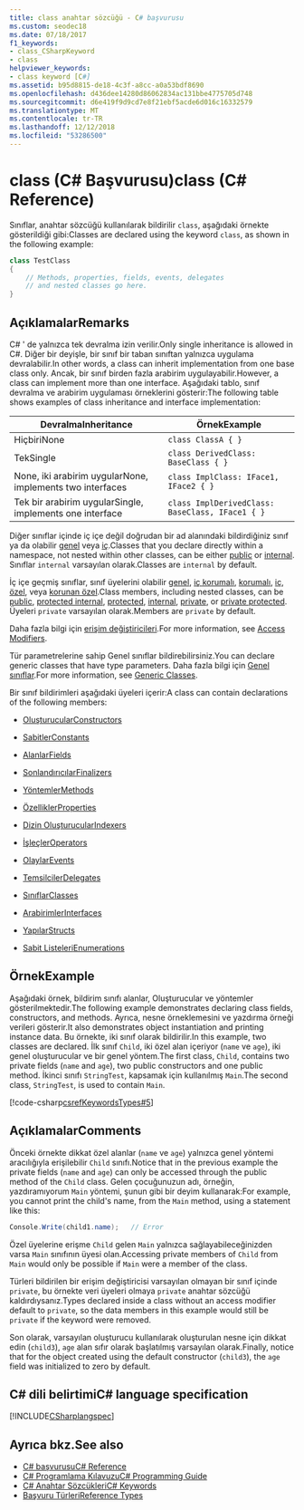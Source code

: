 ```yaml
---
title: class anahtar sözcüğü - C# başvurusu
ms.custom: seodec18
ms.date: 07/18/2017
f1_keywords:
- class_CSharpKeyword
- class
helpviewer_keywords:
- class keyword [C#]
ms.assetid: b95d8815-de18-4c3f-a8cc-a0a53bdf8690
ms.openlocfilehash: d436dee14280d86062834ac131bbe4775705d748
ms.sourcegitcommit: d6e419f9d9cd7e8f21ebf5acde6d016c16332579
ms.translationtype: MT
ms.contentlocale: tr-TR
ms.lasthandoff: 12/12/2018
ms.locfileid: "53286500"
---
```

# <a name="class-c-reference"></a><span data-ttu-id="efb69-102">class (C# Başvurusu)</span><span class="sxs-lookup"><span data-stu-id="efb69-102">class (C# Reference)</span></span>

<span data-ttu-id="efb69-103">Sınıflar, anahtar sözcüğü kullanılarak bildirilir `class`, aşağıdaki örnekte gösterildiği gibi:</span><span class="sxs-lookup"><span data-stu-id="efb69-103">Classes are declared using the keyword `class`, as shown in the following example:</span></span>

```csharp
class TestClass
{
    // Methods, properties, fields, events, delegates
    // and nested classes go here.
}
```

## <a name="remarks"></a><span data-ttu-id="efb69-104">Açıklamalar</span><span class="sxs-lookup"><span data-stu-id="efb69-104">Remarks</span></span>

<span data-ttu-id="efb69-105">C# ' de yalnızca tek devralma izin verilir.</span><span class="sxs-lookup"><span data-stu-id="efb69-105">Only single inheritance is allowed in C#.</span></span> <span data-ttu-id="efb69-106">Diğer bir deyişle, bir sınıf bir taban sınıftan yalnızca uygulama devralabilir.</span><span class="sxs-lookup"><span data-stu-id="efb69-106">In other words, a class can inherit implementation from one base class only.</span></span> <span data-ttu-id="efb69-107">Ancak, bir sınıf birden fazla arabirim uygulayabilir.</span><span class="sxs-lookup"><span data-stu-id="efb69-107">However, a class can implement more than one interface.</span></span> <span data-ttu-id="efb69-108">Aşağıdaki tablo, sınıf devralma ve arabirim uygulaması örneklerini gösterir:</span><span class="sxs-lookup"><span data-stu-id="efb69-108">The following table shows examples of class inheritance and interface implementation:</span></span>

|<span data-ttu-id="efb69-109">Devralma</span><span class="sxs-lookup"><span data-stu-id="efb69-109">Inheritance</span></span>|<span data-ttu-id="efb69-110">Örnek</span><span class="sxs-lookup"><span data-stu-id="efb69-110">Example</span></span>|
|-----------------|-------------|
|<span data-ttu-id="efb69-111">Hiçbiri</span><span class="sxs-lookup"><span data-stu-id="efb69-111">None</span></span>|`class ClassA { }`|
|<span data-ttu-id="efb69-112">Tek</span><span class="sxs-lookup"><span data-stu-id="efb69-112">Single</span></span>|`class DerivedClass: BaseClass { }`|
|<span data-ttu-id="efb69-113">None, iki arabirim uygular</span><span class="sxs-lookup"><span data-stu-id="efb69-113">None, implements two interfaces</span></span>|`class ImplClass: IFace1, IFace2 { }`|
|<span data-ttu-id="efb69-114">Tek bir arabirim uygular</span><span class="sxs-lookup"><span data-stu-id="efb69-114">Single, implements one interface</span></span>|`class ImplDerivedClass: BaseClass, IFace1 { }`|

<span data-ttu-id="efb69-115">Diğer sınıflar içinde iç içe değil doğrudan bir ad alanındaki bildirdiğiniz sınıf ya da olabilir [genel](../../../csharp/language-reference/keywords/public.md) veya [iç](../../../csharp/language-reference/keywords/internal.md).</span><span class="sxs-lookup"><span data-stu-id="efb69-115">Classes that you declare directly within a namespace, not nested within other classes, can be either [public](../../../csharp/language-reference/keywords/public.md) or [internal](../../../csharp/language-reference/keywords/internal.md).</span></span> <span data-ttu-id="efb69-116">Sınıflar `internal` varsayılan olarak.</span><span class="sxs-lookup"><span data-stu-id="efb69-116">Classes are `internal` by default.</span></span>

<span data-ttu-id="efb69-117">İç içe geçmiş sınıflar, sınıf üyelerini olabilir [genel](public.md), [iç korumalı](protected-internal.md), [korumalı](protected.md), [iç](internal.md), [ özel](private.md), veya [korunan özel](private-protected.md).</span><span class="sxs-lookup"><span data-stu-id="efb69-117">Class members, including nested classes, can be [public](public.md), [protected internal](protected-internal.md), [protected](protected.md), [internal](internal.md), [private](private.md), or [private protected](private-protected.md).</span></span> <span data-ttu-id="efb69-118">Üyeleri `private` varsayılan olarak.</span><span class="sxs-lookup"><span data-stu-id="efb69-118">Members are `private` by default.</span></span>

<span data-ttu-id="efb69-119">Daha fazla bilgi için [erişim değiştiricileri](../../../csharp/programming-guide/classes-and-structs/access-modifiers.md).</span><span class="sxs-lookup"><span data-stu-id="efb69-119">For more information, see [Access Modifiers](../../../csharp/programming-guide/classes-and-structs/access-modifiers.md).</span></span>

<span data-ttu-id="efb69-120">Tür parametrelerine sahip Genel sınıflar bildirebilirsiniz.</span><span class="sxs-lookup"><span data-stu-id="efb69-120">You can declare generic classes that have type parameters.</span></span> <span data-ttu-id="efb69-121">Daha fazla bilgi için [Genel sınıflar](../../../csharp/programming-guide/generics/generic-classes.md).</span><span class="sxs-lookup"><span data-stu-id="efb69-121">For more information, see [Generic Classes](../../../csharp/programming-guide/generics/generic-classes.md).</span></span>

<span data-ttu-id="efb69-122">Bir sınıf bildirimleri aşağıdaki üyeleri içerir:</span><span class="sxs-lookup"><span data-stu-id="efb69-122">A class can contain declarations of the following members:</span></span>

- [<span data-ttu-id="efb69-123">Oluşturucular</span><span class="sxs-lookup"><span data-stu-id="efb69-123">Constructors</span></span>](../../../csharp/programming-guide/classes-and-structs/constructors.md)

- [<span data-ttu-id="efb69-124">Sabitler</span><span class="sxs-lookup"><span data-stu-id="efb69-124">Constants</span></span>](../../../csharp/programming-guide/classes-and-structs/constants.md)

- [<span data-ttu-id="efb69-125">Alanlar</span><span class="sxs-lookup"><span data-stu-id="efb69-125">Fields</span></span>](../../../csharp/programming-guide/classes-and-structs/fields.md)

- [<span data-ttu-id="efb69-126">Sonlandırıcılar</span><span class="sxs-lookup"><span data-stu-id="efb69-126">Finalizers</span></span>](../../../csharp/programming-guide/classes-and-structs/destructors.md)

- [<span data-ttu-id="efb69-127">Yöntemler</span><span class="sxs-lookup"><span data-stu-id="efb69-127">Methods</span></span>](../../../csharp/programming-guide/classes-and-structs/methods.md)

- [<span data-ttu-id="efb69-128">Özellikler</span><span class="sxs-lookup"><span data-stu-id="efb69-128">Properties</span></span>](../../../csharp/programming-guide/classes-and-structs/properties.md)

- [<span data-ttu-id="efb69-129">Dizin Oluşturucular</span><span class="sxs-lookup"><span data-stu-id="efb69-129">Indexers</span></span>](../../../csharp/programming-guide/indexers/index.md)

- [<span data-ttu-id="efb69-130">İşleçler</span><span class="sxs-lookup"><span data-stu-id="efb69-130">Operators</span></span>](../../../csharp/programming-guide/statements-expressions-operators/operators.md)

- [<span data-ttu-id="efb69-131">Olaylar</span><span class="sxs-lookup"><span data-stu-id="efb69-131">Events</span></span>](../../../csharp/programming-guide/events/index.md)

- [<span data-ttu-id="efb69-132">Temsilciler</span><span class="sxs-lookup"><span data-stu-id="efb69-132">Delegates</span></span>](../../../csharp/programming-guide/delegates/index.md)

- [<span data-ttu-id="efb69-133">Sınıflar</span><span class="sxs-lookup"><span data-stu-id="efb69-133">Classes</span></span>](../../../csharp/programming-guide/classes-and-structs/classes.md)

- [<span data-ttu-id="efb69-134">Arabirimler</span><span class="sxs-lookup"><span data-stu-id="efb69-134">Interfaces</span></span>](../../../csharp/programming-guide/interfaces/index.md)

- [<span data-ttu-id="efb69-135">Yapılar</span><span class="sxs-lookup"><span data-stu-id="efb69-135">Structs</span></span>](../../../csharp/programming-guide/classes-and-structs/structs.md)

- [<span data-ttu-id="efb69-136">Sabit Listeleri</span><span class="sxs-lookup"><span data-stu-id="efb69-136">Enumerations</span></span>](../../../csharp/programming-guide/enumeration-types.md)

## <a name="example"></a><span data-ttu-id="efb69-137">Örnek</span><span class="sxs-lookup"><span data-stu-id="efb69-137">Example</span></span>

<span data-ttu-id="efb69-138">Aşağıdaki örnek, bildirim sınıfı alanlar, Oluşturucular ve yöntemler gösterilmektedir.</span><span class="sxs-lookup"><span data-stu-id="efb69-138">The following example demonstrates declaring class fields, constructors, and methods.</span></span> <span data-ttu-id="efb69-139">Ayrıca, nesne örneklemesini ve yazdırma örneği verileri gösterir.</span><span class="sxs-lookup"><span data-stu-id="efb69-139">It also demonstrates object instantiation and printing instance data.</span></span> <span data-ttu-id="efb69-140">Bu örnekte, iki sınıf olarak bildirilir.</span><span class="sxs-lookup"><span data-stu-id="efb69-140">In this example, two classes are declared.</span></span> <span data-ttu-id="efb69-141">İlk sınıf `Child`, iki özel alan içeriyor (`name` ve `age`), iki genel oluşturucular ve bir genel yöntem.</span><span class="sxs-lookup"><span data-stu-id="efb69-141">The first class, `Child`, contains two private fields (`name` and `age`), two public constructors and one public method.</span></span> <span data-ttu-id="efb69-142">İkinci sınıfı `StringTest`, kapsamak için kullanılmış `Main`.</span><span class="sxs-lookup"><span data-stu-id="efb69-142">The second class, `StringTest`, is used to contain `Main`.</span></span>

[!code-csharp[csrefKeywordsTypes#5](~/samples/snippets/csharp/VS_Snippets_VBCSharp/csrefKeywordsTypes/CS/keywordsTypes.cs#5)]

## <a name="comments"></a><span data-ttu-id="efb69-143">Açıklamalar</span><span class="sxs-lookup"><span data-stu-id="efb69-143">Comments</span></span>

<span data-ttu-id="efb69-144">Önceki örnekte dikkat özel alanlar (`name` ve `age`) yalnızca genel yöntemi aracılığıyla erişilebilir `Child` sınıfı.</span><span class="sxs-lookup"><span data-stu-id="efb69-144">Notice that in the previous example the private fields (`name` and `age`) can only be accessed through the public method of the `Child` class.</span></span> <span data-ttu-id="efb69-145">Gelen çocuğunuzun adı, örneğin, yazdıramıyorum `Main` yöntemi, şunun gibi bir deyim kullanarak:</span><span class="sxs-lookup"><span data-stu-id="efb69-145">For example, you cannot print the child's name, from the `Main` method, using a statement like this:</span></span>

```csharp
Console.Write(child1.name);   // Error
```

<span data-ttu-id="efb69-146">Özel üyelerine erişme `Child` gelen `Main` yalnızca sağlayabileceğinizden varsa `Main` sınıfının üyesi olan.</span><span class="sxs-lookup"><span data-stu-id="efb69-146">Accessing private members of `Child` from `Main` would only be possible if `Main` were a member of the class.</span></span>

<span data-ttu-id="efb69-147">Türleri bildirilen bir erişim değiştiricisi varsayılan olmayan bir sınıf içinde `private`, bu örnekte veri üyeleri olmaya `private` anahtar sözcüğü kaldırdıysanız.</span><span class="sxs-lookup"><span data-stu-id="efb69-147">Types declared inside a class without an access modifier default to `private`, so the data members in this example would still be `private` if the keyword were removed.</span></span>

<span data-ttu-id="efb69-148">Son olarak, varsayılan oluşturucu kullanılarak oluşturulan nesne için dikkat edin (`child3`), `age` alan sıfır olarak başlatılmış varsayılan olarak.</span><span class="sxs-lookup"><span data-stu-id="efb69-148">Finally, notice that for the object created using the default constructor (`child3`), the `age` field was initialized to zero by default.</span></span>

## <a name="c-language-specification"></a><span data-ttu-id="efb69-149">C# dili belirtimi</span><span class="sxs-lookup"><span data-stu-id="efb69-149">C# language specification</span></span>

[!INCLUDE[CSharplangspec](~/includes/csharplangspec-md.md)]

## <a name="see-also"></a><span data-ttu-id="efb69-150">Ayrıca bkz.</span><span class="sxs-lookup"><span data-stu-id="efb69-150">See also</span></span>

- [<span data-ttu-id="efb69-151">C# başvurusu</span><span class="sxs-lookup"><span data-stu-id="efb69-151">C# Reference</span></span>](../../../csharp/language-reference/index.md)  
- [<span data-ttu-id="efb69-152">C# Programlama Kılavuzu</span><span class="sxs-lookup"><span data-stu-id="efb69-152">C# Programming Guide</span></span>](../../../csharp/programming-guide/index.md)  
- [<span data-ttu-id="efb69-153">C# Anahtar Sözcükleri</span><span class="sxs-lookup"><span data-stu-id="efb69-153">C# Keywords</span></span>](../../../csharp/language-reference/keywords/index.md)  
- [<span data-ttu-id="efb69-154">Başvuru Türleri</span><span class="sxs-lookup"><span data-stu-id="efb69-154">Reference Types</span></span>](../../../csharp/language-reference/keywords/reference-types.md)
